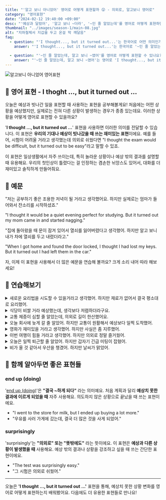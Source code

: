 ```yaml
---
title: "'알고 보니 아니었어' 영어로 어떻게 표현할까 😲 - 의외로, 알고보니 영어로"
category: "영어표현"
date: "2024-02-12 19:40:00 +09:00"
desc: "'예상과 달랐어', '알고 보니 ~더라', '~인 줄 알았는데'를 영어로 어떻게 표현하면 좋을까요? '그 사람이 불친절할 줄 알았는데, 알고 보니 정말 친절하더라', '영화가 지루할 줄 알았는데, 알고 보니 엄청 재미있었어' 등을 영어로 표현하는 법을 배워봅시다."
thumbnail: "../images/season-1/main-08.jpg"
alt: "지하철체서 지갑을 두고 온걸 막 깨달음"
faq:
  - question: "'I thought..., but it turned out...'는 한국어로 어떤 의미인가요?"
    answer: "'I thought..., but it turned out...'는 한국어로 '~인 줄 알았는데, 알고 보니 ~였어'로 번역할 수 있습니다. 이 표현은 처음의 예상이나 기대와 실제 결과가 다를 때 사용합니다."

  - question: "'~인 줄 알았는데, 알고 보니 ~였어'를 영어로 어떻게 표현할 수 있나요?"
    answer: "'~인 줄 알았는데, 알고 보니 ~였어'는 영어로 'I thought..., but it turned out...'로 표현할 수 있습니다. 예를 들어, '영화가 지루할 줄 알았는데, 알고 보니 정말 재미있었어'는 'I thought the movie would be boring, but it turned out to be really exciting'으로 말할 수 있습니다."
---
```


![알고보니 아니었어 영어표현](../images/season-1/main-08.jpg)

## 🌟 영어 표현 - I thoght ..., but it turned out ...

오늘은 예상과 빗나간 일을 표현할 때 사용하는 표현을 공부해볼게요! 처음에는 어떤 상황을 예상했지만, 실제로는 전혀 다른 상황이 발생하는 경우가 종종 있는데요. 이러한 상황을 어떻게 영어로 표현할 수 있을까요?

'**I thought …, but it turned out …**' 표현을 사용하면 이러한 의미를 전달할 수 있습니다. 이 표현은 **우리의 기대나 예상이 빗나갔을 때 쓰는 재미있는 표현**이에요. 예를 들어, 시험이 어려울 거라고 생각했는데 의외로 쉬웠다면 "I thought the exam would be difficult, but it turned out to be easy"라고 말할 수 있죠.

이 표현은 일상생활에서 자주 쓰이는데, 특히 놀라운 상황이나 예상 밖의 결과를 설명할 때 유용해요. 우리의 첫인상이 틀렸다는 걸 인정하는 겸손한 뉘앙스도 있어서, 대화를 더 재미있고 솔직하게 만들어줘요.

<script async src="https://pagead2.googlesyndication.com/pagead/js/adsbygoogle.js?client=ca-pub-1465612013356152"
     crossorigin="anonymous"></script>
<!-- engple-horizontal-ad -->

<ins class="adsbygoogle"
     style="display:block"
     data-ad-client="ca-pub-1465612013356152"
     data-ad-slot="2106896038"
     data-ad-format="auto"
     data-full-width-responsive="true"></ins>

<script>
     (adsbygoogle = window.adsbygoogle || []).push({});
</script>

## 📖 예문

"저는 공부하기 좋은 조용한 저녁이 될 거라고 생각했어요. 하지만 실제로는 엄마가 들어와서 잔소리를 시작하셨죠."

"I thought it would be a quiet evening perfect for studying. But it turned out my mom came in and started nagging."

"집에 돌아왔을 때 문이 잠겨 있어서 열쇠를 잃어버렸다고 생각했어. 하지만 알고 보니 내가 차에 열쇠를 두고 내렸더라고."

"When I got home and found the door locked, I thought I had lost my keys. But it turned out I had left them in the car."

자, 이제 이 표현을 사용해서 더 많은 예문을 연습해 볼까요? 크게 소리 내어 따라 해보세요!

## 💬 연습해보기

<details>
  <summary>새로운 요리법을 시도할 수 있을거라고 생각했어. 하지만 재료가 없어서 결국 평소대로 요리했어.</summary>
  <span>I thought I could try a new recipe. But it turned out I was out of ingredients, so I cooked my usual meal.</span>
</details>

<details>
  <summary>식당이 비쌀 거라 예상했는데, 생각보다 저렴하더라구요.</summary>
  <span>We thought the restaurant would be <a href="/blog/in-english/317.expensive/">expensive</a>, but it turned out to be quite affordable.</span>
</details>

<details>
  <summary>교통 체증이 심할 줄 알았는데, 의외로 길이 한산했어요.</summary>
  <span>I thought the traffic would be terrible, but it turned out the roads were surprisingly clear.</span>
</details>

<details>
 <summary>오늘 회사에 늦게 갈 줄 알았어. 하지만 교통이 원활해서 예상보다 일찍 도착했어.</summary>
  <span>I thought I would be late to the office today. But it turned out the traffic was smooth, and I arrived earlier than expected.</span>
</details>

<details>
  <summary>영화가 재미있을 거라고 생각했어. 하지만 사실은 좀 지루했어.</summary>
  <span>I thought the movie would be interesting. But it turned out to be somewhat <a href="/blog/vocab-1/040.boring/">boring</a>.</span>
</details>

<details>
  <summary>이번 여행이 힘들 거라고 생각했어. 하지만 의외로 정말 즐거웠어.</summary>
  <span>I thought this trip would be challenging. But it turned out to be surprisingly enjoyable.</span>
</details>

<details>
  <summary>오늘은 일찍 퇴근할 줄 알았어. 하지만 갑자기 긴급 미팅이 잡혔어.</summary>
  <span>I thought I would get off work early today. But it turned out there was an unexpected meeting.</span>
</details>

<details>
  <summary>비가 올 것 같아서 우산을 챙겼어. 하지만 날씨가 맑았어.</summary>
  <span>I thought it was going to rain, so I brought an umbrella. But it turned out to be a sunny day.</span>
</details>

## 🤝 함께 알아두면 좋은 표현들

### end up (doing)

'[end up (doing)](/blog/vocab-1/039.end-up/)'은 **"결국 ~하게 되다"** 라는 의미예요. 처음 계획과 달리 **예상치 못한 결과에 이르게 되었을 때** 자주 사용해요. 의도하지 않은 상황으로 끝났을 때 쓰는 표현이에요.

- "I went to the store for milk, but I ended up buying a lot more."
- "우유를 사러 가게에 갔는데, 결국 더 많은 것을 사게 되었어."

### surprisingly

'surprisingly'는 **"의외로" 또는 "뜻밖에도"** 라는 뜻이에요. 이 표현은 **예상과 다른 상황이 발생했을 때** 사용해요. 예상 밖의 결과나 상황을 강조하고 싶을 때 쓰는 간단한 표현이에요.

- "The test was surprisingly easy."
- "그 시험은 의외로 쉬웠어."

---

오늘은 **'I thought …, but it turned out …'** 표현을 통해, 예상치 못한 상황 변화를 영어로 어떻게 표현하는지 배워봤어요. 다음에도 더 유용한 표현들로 만나요!
